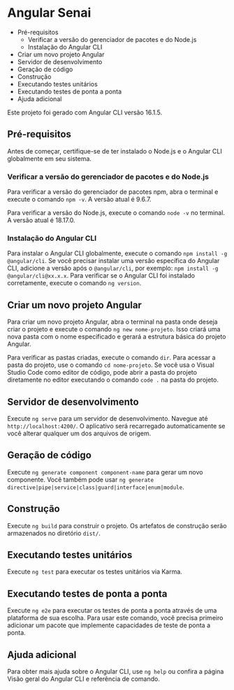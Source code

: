 # Angular Senai

- Pré-requisitos
  - Verificar a versão do gerenciador de pacotes e do Node.js
  - Instalação do Angular CLI
- Criar um novo projeto Angular
- Servidor de desenvolvimento
- Geração de código
- Construção
- Executando testes unitários
- Executando testes de ponta a ponta
- Ajuda adicional

Este projeto foi gerado com Angular CLI versão 16.1.5.

## Pré-requisitos
Antes de começar, 
certifique-se de ter instalado o Node.js e o Angular CLI globalmente em seu sistema.

### Verificar a versão do gerenciador de pacotes e do Node.js
Para verificar a versão do gerenciador de pacotes npm, 
abra o terminal e execute o comando 
`npm -v`. A versão atual é 9.6.7.

Para verificar a versão do Node.js, execute o comando 
`node -v` no terminal. A versão atual é 18.17.0.

### Instalação do Angular CLI
Para instalar o Angular CLI globalmente, execute o comando 
`npm install -g @angular/cli`. 
Se você precisar instalar uma versão específica do Angular CLI, adicione a versão após o 
`@angular/cli`, 
por exemplo:
`npm install -g @angular/cli@xx.x.x`.
Para verificar se o Angular CLI foi instalado corretamente, execute o comando 
`ng version`.

## Criar um novo projeto Angular

Para criar um novo projeto Angular, 
abra o terminal na pasta onde deseja criar o projeto e execute o comando 
`ng new nome-projeto`. 
Isso criará uma nova pasta com o nome especificado e gerará a estrutura básica do projeto Angular.

Para verificar as pastas criadas, execute o comando 
`dir`.
Para acessar a pasta do projeto, use o comando 
`cd nome-projeto`.
Se você usa o Visual Studio Code como editor de código, 
pode abrir a pasta do projeto diretamente no editor executando o comando `code .` na pasta do projeto.

## Servidor de desenvolvimento

Execute `ng serve` para um servidor de desenvolvimento. Navegue até `http://localhost:4200/`. 
O aplicativo será recarregado automaticamente se você alterar qualquer um dos arquivos de origem.

## Geração de código

Execute `ng generate component component-name` 
para gerar um novo componente. Você também pode usar 
`ng generate directive|pipe|service|class|guard|interface|enum|module`.

## Construção

Execute `ng build` para construir o projeto. Os artefatos de construção serão armazenados no diretório `dist/`.

## Executando testes unitários

Execute `ng test` para executar os testes unitários via Karma.

## Executando testes de ponta a ponta

Execute `ng e2e` para executar os testes de ponta a ponta através de uma plataforma de sua escolha. 
Para usar este comando, você precisa primeiro adicionar um pacote que implemente capacidades de teste de ponta a ponta.

## Ajuda adicional

Para obter mais ajuda sobre o Angular CLI, use `ng help` ou confira a página Visão geral do Angular CLI e referência de comando.

